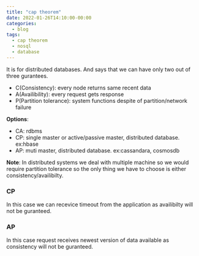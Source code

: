 ```yaml
---
title: "cap theorem"
date: 2022-01-26T14:10:00-00:00
categories:
  - blog
tags:
  - cap theorem
  - nosql
  - database
---
```



It is for distributed databases. And says that we can have only two out of three gurantees.

* C(Consistency): every node returns same recent data
* A(Availibility): every request gets response
* P(Partition tolerance): system functions despite of partition/network failure

**Options**:

* CA: rdbms
* CP: single master or active/passive master, distributed database. ex:hbase
* AP: muti master, distributed database. ex:cassandara, cosmosdb

**Note**: In distributed systems we deal with multiple machine so we would require partition tolerance so the only thing we have to choose is either consistency/availibilty.

### CP

In this case we can recevice timeout from the application as availibilty will not be guranteed.


### AP

In this case request receives newest version of data available as consistency will not be guranteed.
